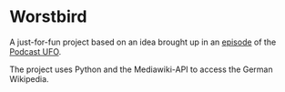 # Worstbird

A just-for-fun project based on an idea brought up in an [episode](http://podcast-ufo.fail/?p=886) of the [Podcast UFO](http://podcast-ufo.fail/).

The project uses Python and the Mediawiki-API to access the German Wikipedia.
